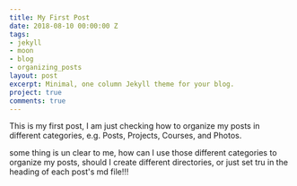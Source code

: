 ```yaml
---
title: My First Post
date: 2018-08-10 00:00:00 Z
tags:
- jekyll
- moon
- blog
- organizing_posts
layout: post
excerpt: Minimal, one column Jekyll theme for your blog.
project: true
comments: true
---
```


This is my first post, I am just checking how to organize my posts
 in different categories, e.g. Posts, Projects, Courses, and Photos.
  
some thing is un clear to me, how can I use those different categories 
 to organize my posts, should I create different directories, or just 
  set tru in the heading of each post's md file!!!
  